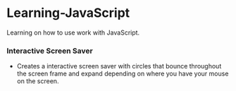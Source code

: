 # Learning-JavaScript
Learning on how to use work with JavaScript.
### Interactive Screen Saver
* Creates a interactive screen saver with circles that bounce throughout the screen frame and expand depending on where you have your mouse on the screen.
